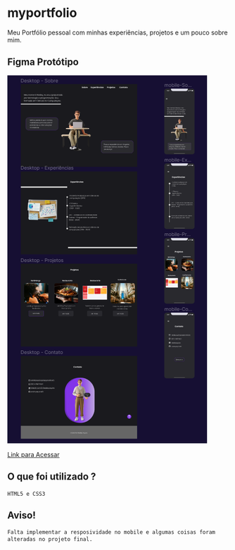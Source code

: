 # myportfolio

Meu Portfólio pessoal com minhas experiências, projetos e um pouco sobre mim.

## Figma Protótipo
![alt text](image.png)

<a href="https://www.figma.com/file/zamF7tNUNRMfzH9fXgrRi2/Portf%C3%B3lio-Wesley?type=design&node-id=0%3A1&mode=design&t=AnTZAPB1IsLtC6IU-1">Link para Acessar</a></li>

## O que foi utilizado ? 

```
HTML5 e CSS3
```

## Aviso!
    Falta implementar a resposividade no mobile e algumas coisas foram alteradas no projeto final.